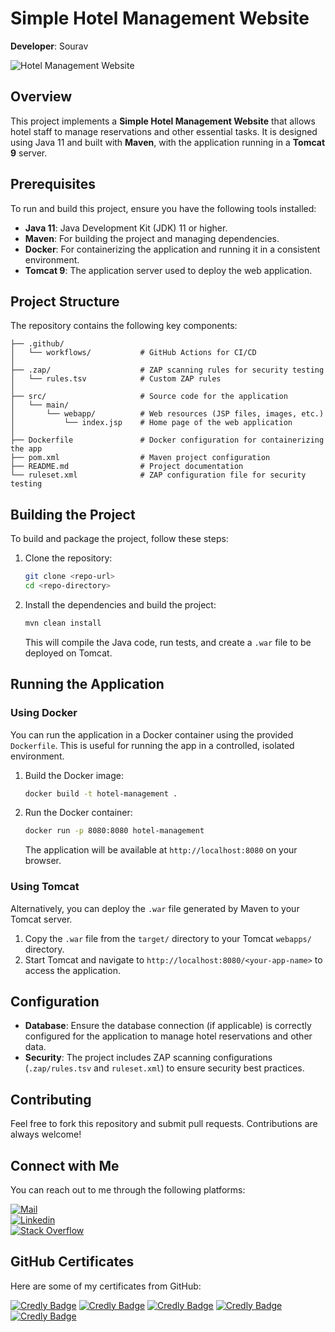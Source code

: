 # Simple Hotel Management Website

**Developer**: Sourav

![Hotel Management Website](https://github.com/user-attachments/assets/197f4e7b-e727-4068-840f-a5ba6a866dc7)

## Overview
This project implements a **Simple Hotel Management Website** that allows hotel staff to manage reservations and other essential tasks. It is designed using Java 11 and built with **Maven**, with the application running in a **Tomcat 9** server. 

## Prerequisites
To run and build this project, ensure you have the following tools installed:

- **Java 11**: Java Development Kit (JDK) 11 or higher.
- **Maven**: For building the project and managing dependencies.
- **Docker**: For containerizing the application and running it in a consistent environment.
- **Tomcat 9**: The application server used to deploy the web application.

## Project Structure

The repository contains the following key components:

```
├── .github/
│   └── workflows/           # GitHub Actions for CI/CD
│
├── .zap/                    # ZAP scanning rules for security testing
│   └── rules.tsv            # Custom ZAP rules
│
├── src/                     # Source code for the application
│   └── main/
│       └── webapp/          # Web resources (JSP files, images, etc.)
│           └── index.jsp    # Home page of the web application
│
├── Dockerfile               # Docker configuration for containerizing the app
├── pom.xml                  # Maven project configuration
├── README.md                # Project documentation
└── ruleset.xml              # ZAP configuration file for security testing
```

## Building the Project

To build and package the project, follow these steps:

1. Clone the repository:

   ```sh
   git clone <repo-url>
   cd <repo-directory>
   ```

2. Install the dependencies and build the project:

   ```sh
   mvn clean install
   ```

   This will compile the Java code, run tests, and create a `.war` file to be deployed on Tomcat.

## Running the Application

### Using Docker

You can run the application in a Docker container using the provided `Dockerfile`. This is useful for running the app in a controlled, isolated environment.

1. Build the Docker image:

   ```sh
   docker build -t hotel-management .
   ```

2. Run the Docker container:

   ```sh
   docker run -p 8080:8080 hotel-management
   ```

   The application will be available at `http://localhost:8080` on your browser.

### Using Tomcat

Alternatively, you can deploy the `.war` file generated by Maven to your Tomcat server.

1. Copy the `.war` file from the `target/` directory to your Tomcat `webapps/` directory.
2. Start Tomcat and navigate to `http://localhost:8080/<your-app-name>` to access the application.

## Configuration

- **Database**: Ensure the database connection (if applicable) is correctly configured for the application to manage hotel reservations and other data.
- **Security**: The project includes ZAP scanning configurations (`.zap/rules.tsv` and `ruleset.xml`) to ensure security best practices.

## Contributing

Feel free to fork this repository and submit pull requests. Contributions are always welcome!


## Connect with Me

You can reach out to me through the following platforms:

[![Mail](https://img.shields.io/badge/-Say%20Hi!-black?style=for-the-badge&logo=gmail)](mailto:souravsarkar2245@outlook.com)  
[![Linkedin](https://img.shields.io/badge/-LinkedIn-black?style=for-the-badge&logo=Linkedin)](https://www.linkedin.com/in/sourav-sarkar-1a10b6181)  
[![Stack Overflow](https://img.shields.io/badge/-StackOverflow-black?style=for-the-badge&logo=StackOverflow)](https://stackoverflow.com/users/22870816/sourav?tab=topactivity)

## GitHub Certificates

Here are some of my certificates from GitHub:

<div>
<a href="https://www.credly.com/badges/0fcec575-6bd6-4047-8065-7e4b3a920331/public_url" target="_blank"><img src="https://images.credly.com/size/150x150/images/024d0122-724d-4c5a-bd83-cfe3c4b7a073/image.png" alt="Credly Badge"></a>
<a href="https://www.credly.com/badges/f16ed8a4-0d07-4162-b2af-76378f1c42e4/public_url" target="_blank"><img src="https://images.credly.com/size/150x150/images/89efc3e7-842b-4790-b09b-9ea5efc71ec3/image.png" alt="Credly Badge"></a>
<a href="https://www.credly.com/badges/e3b671c0-2e82-40ce-88c0-575662d8e16f/public_url" target="_blank"><img src="https://images.credly.com/size/150x150/images/c9ed294b-f8ac-48fa-a8c3-96dab1f110f2/image.png" alt="Credly Badge"></a>
<a href="https://www.credly.com/badges/25718db3-7c2b-4dcd-a146-e01e8e06878e/public_url" target="_blank"><img src="https://images.credly.com/size/150x150/images/34880f37-8ec8-4542-a78a-73ba6647208e/image.png" alt="Credly Badge"></a>
<a href="https://www.credly.com/badges/cb064ece-acd4-4c63-9702-175669c7b2db/public_url" target="_blank"><img src="https://images.credly.com/size/150x150/images/6b924fae-3cd7-4233-b012-97413c62c85d/blob" alt="Credly Badge"></a>
</div>


